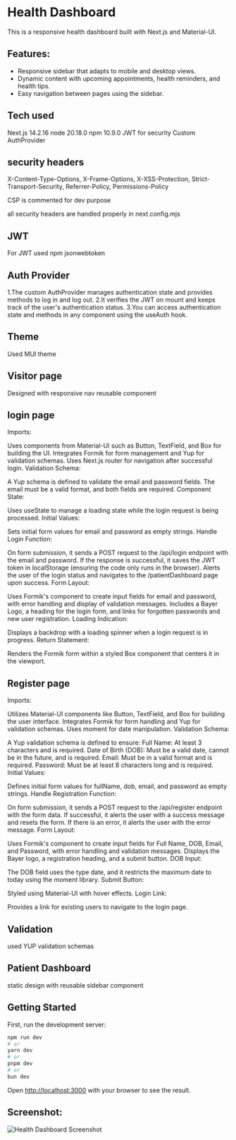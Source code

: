 # Health Dashboard

This is a responsive health dashboard built with Next.js and Material-UI.

## Features:
- Responsive sidebar that adapts to mobile and desktop views.
- Dynamic content with upcoming appointments, health reminders, and health tips.
- Easy navigation between pages using the sidebar.

## Tech used
Next.js 14.2.16 
node 20.18.0
npm 10.9.0
JWT for security
Custom AuthProvider

## security headers

X-Content-Type-Options, X-Frame-Options, X-XSS-Protection, Strict-Transport-Security, Referrer-Policy, Permissions-Policy

CSP is commented for dev purpose

all security headers are handled properly in next.config.mjs

## JWT

For JWT used npm jsonwebtoken

## Auth Provider

1.The custom AuthProvider manages authentication state and provides methods to log in and log out.
2.It verifies the JWT on mount and keeps track of the user's authentication status.
3.You can access authentication state and methods in any component using the useAuth hook.

## Theme

Used MUI theme

## Visitor page

Designed with responsive nav reusable component

## login page

Imports:

Uses components from Material-UI such as Button, TextField, and Box for building the UI.
Integrates Formik for form management and Yup for validation schemas.
Uses Next.js router for navigation after successful login.
Validation Schema:

A Yup schema is defined to validate the email and password fields. The email must be a valid format, and both fields are required.
Component State:

Uses useState to manage a loading state while the login request is being processed.
Initial Values:

Sets initial form values for email and password as empty strings.
Handle Login Function:

On form submission, it sends a POST request to the /api/login endpoint with the email and password.
If the response is successful, it saves the JWT token in localStorage (ensuring the code only runs in the browser).
Alerts the user of the login status and navigates to the /patientDashboard page upon success.
Form Layout:

Uses Formik's <Field> component to create input fields for email and password, with error handling and display of validation messages.
Includes a Bayer Logo, a heading for the login form, and links for forgotten passwords and new user registration.
Loading Indication:

Displays a backdrop with a loading spinner when a login request is in progress.
Return Statement:

Renders the Formik form within a styled Box component that centers it in the viewport.

## Register page

Imports:

Utilizes Material-UI components like Button, TextField, and Box for building the user interface.
Integrates Formik for form handling and Yup for validation schemas.
Uses moment for date manipulation.
Validation Schema:

A Yup validation schema is defined to ensure:
Full Name: At least 3 characters and is required.
Date of Birth (DOB): Must be a valid date, cannot be in the future, and is required.
Email: Must be in a valid format and is required.
Password: Must be at least 8 characters long and is required.
Initial Values:

Defines initial form values for fullName, dob, email, and password as empty strings.
Handle Registration Function:

On form submission, it sends a POST request to the /api/register endpoint with the form data.
If successful, it alerts the user with a success message and resets the form.
If there is an error, it alerts the user with the error message.
Form Layout:

Uses Formik's <Field> component to create input fields for Full Name, DOB, Email, and Password, with error handling and validation messages.
Displays the Bayer logo, a registration heading, and a submit button.
DOB Input:

The DOB field uses the type date, and it restricts the maximum date to today using the moment library.
Submit Button:

Styled using Material-UI with hover effects.
Login Link:

Provides a link for existing users to navigate to the login page.

## Validation

used YUP validation schemas

## Patient Dashboard

static design with reusable sidebar component

## Getting Started

First, run the development server:

```bash
npm run dev
# or
yarn dev
# or
pnpm dev
# or
bun dev
```

Open [http://localhost:3000](http://localhost:3000) with your browser to see the result.


## Screenshot:

![Health Dashboard Screenshot](public/images/screenshot.png)
